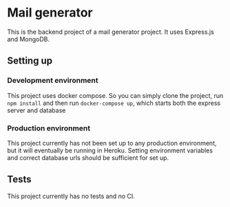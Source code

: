 # Mail generator
This is the backend project of a mail generator project. It uses Express.js and MongoDB.

## Setting up

### Development environment
This project uses docker compose. So you can simply clone the project, run `npm install` and then run `docker-compose up`, 
which starts both the express server and database

### Production environment
This project currently has not been set up to any production environment, but it will eventually be running in Heroku. 
Setting environment variables and correct database urls should be sufficient for set up.

## Tests
This project currently has no tests and no CI.
